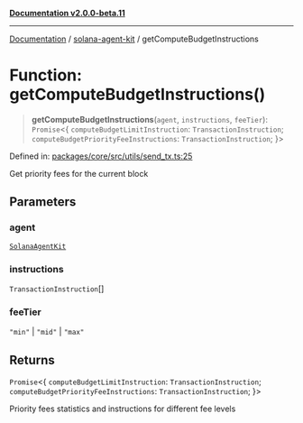 [**Documentation v2.0.0-beta.11**](../../README.md)

***

[Documentation](../../README.md) / [solana-agent-kit](../README.md) / getComputeBudgetInstructions

# Function: getComputeBudgetInstructions()

> **getComputeBudgetInstructions**(`agent`, `instructions`, `feeTier`): `Promise`\<\{ `computeBudgetLimitInstruction`: `TransactionInstruction`; `computeBudgetPriorityFeeInstructions`: `TransactionInstruction`; \}\>

Defined in: [packages/core/src/utils/send\_tx.ts:25](https://github.com/michaelessiet/solana-agent-kit/blob/d01565d8314c89261231d701336a71dcba5f4bf6/packages/core/src/utils/send_tx.ts#L25)

Get priority fees for the current block

## Parameters

### agent

[`SolanaAgentKit`](../classes/SolanaAgentKit.md)

### instructions

`TransactionInstruction`[]

### feeTier

`"min"` | `"mid"` | `"max"`

## Returns

`Promise`\<\{ `computeBudgetLimitInstruction`: `TransactionInstruction`; `computeBudgetPriorityFeeInstructions`: `TransactionInstruction`; \}\>

Priority fees statistics and instructions for different fee levels
